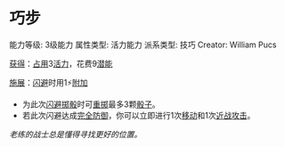 # 巧步

能力等级: 3级能力
属性类型: 活力能力
派系类型: 技巧
Creator: William Pucs

<aside>

[获得](https://www.notion.so/1b3d619a067b8027ba38e2c1caf9d84b?pvs=21)：[占用](https://www.notion.so/1b3d619a067b8028a794de6ceed96ec0?pvs=21)3[活力](https://www.notion.so/1b3d619a067b805391c0d92f6a9c2e06?pvs=21)，花费9[潜能](https://www.notion.so/1b3d619a067b80c2bdb4c721adc30021?pvs=21)

</aside>

<aside>

[施展](https://www.notion.so/1b3d619a067b80f38dccf027f026b32f?pvs=21)：[闪避](https://www.notion.so/1b4d619a067b802bac11faba310fa6c8?pvs=21)时用1⚡️[附加](https://www.notion.so/1b3d619a067b808aba32f87c5cab4efb?pvs=21)

- 为此次[闪避](https://www.notion.so/1b4d619a067b802bac11faba310fa6c8?pvs=21)[掷骰](https://www.notion.so/1b3d619a067b80f89c53e38483e535c4?pvs=21)时可[重掷](https://www.notion.so/1b3d619a067b809d8cb7f59e5609fcfc?pvs=21)最多3颗[骰子](https://www.notion.so/1b3d619a067b809a8af1c709238cdb0d?pvs=21)。
- 若此次闪避达成[完全防御](https://www.notion.so/1b7d619a067b80b7b464fd2db51e3807?pvs=21)，你可以立即进行1次[移动](https://www.notion.so/1b3d619a067b80a4a587d4f966ce6b79?pvs=21)和1次[近战攻击](https://www.notion.so/1b4d619a067b80eda8b0facbba0c7b1a?pvs=21)。
</aside>

*老练的战士总是懂得寻找更好的位置。*